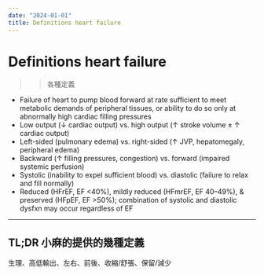 ```yaml
---
date: "2024-01-01"
title: Definitions heart failure
---
```



# Definitions heart failure

> > 各種定義

- Failure of heart to pump blood forward at rate sufficient to meet metabolic demands of peripheral tissues, or ability to do so only at abnormally high cardiac filling pressures
- Low output (↓ cardiac output) vs. high output (↑ stroke volume ± ↑ cardiac output)
- Left-sided (pulmonary edema) vs. right-sided (↑ JVP, hepatomegaly, peripheral edema)
- Backward (↑ filling pressures, congestion) vs. forward (impaired systemic perfusion)
- Systolic (inability to expel sufficient blood) vs. diastolic (failure to relax and fill normally)
- Reduced (HFrEF, EF <40%), mildly reduced (HFmrEF, EF 40–49%), & preserved (HFpEF, EF >50%); combination of systolic and diastolic dysfxn may occur regardless of EF

---
## TL;DR 小麻的提供的幾種定義
生理、高低輸出、左右、前後、收縮/舒張、保留/減少
